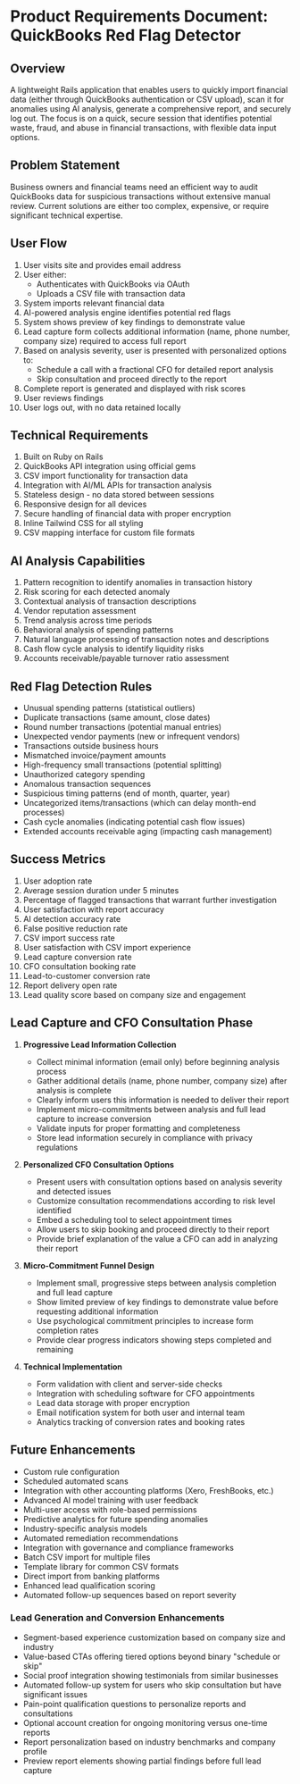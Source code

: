 # Product Requirements Document: QuickBooks Red Flag Detector

## Overview
A lightweight Rails application that enables users to quickly import financial data (either through QuickBooks authentication or CSV upload), scan it for anomalies using AI analysis, generate a comprehensive report, and securely log out. The focus is on a quick, secure session that identifies potential waste, fraud, and abuse in financial transactions, with flexible data input options.

## Problem Statement
Business owners and financial teams need an efficient way to audit QuickBooks data for suspicious transactions without extensive manual review. Current solutions are either too complex, expensive, or require significant technical expertise.

## User Flow
1. User visits site and provides email address
2. User either:
   - Authenticates with QuickBooks via OAuth
   - Uploads a CSV file with transaction data
3. System imports relevant financial data
4. AI-powered analysis engine identifies potential red flags
5. System shows preview of key findings to demonstrate value
6. Lead capture form collects additional information (name, phone number, company size) required to access full report
7. Based on analysis severity, user is presented with personalized options to:
   - Schedule a call with a fractional CFO for detailed report analysis
   - Skip consultation and proceed directly to the report
8. Complete report is generated and displayed with risk scores
9. User reviews findings
10. User logs out, with no data retained locally

## Technical Requirements
1. Built on Ruby on Rails
2. QuickBooks API integration using official gems
3. CSV import functionality for transaction data
4. Integration with AI/ML APIs for transaction analysis
5. Stateless design - no data stored between sessions
6. Responsive design for all devices
7. Secure handling of financial data with proper encryption
8. Inline Tailwind CSS for all styling
9. CSV mapping interface for custom file formats

## AI Analysis Capabilities
1. Pattern recognition to identify anomalies in transaction history
2. Risk scoring for each detected anomaly
3. Contextual analysis of transaction descriptions
4. Vendor reputation assessment
5. Trend analysis across time periods
6. Behavioral analysis of spending patterns
7. Natural language processing of transaction notes and descriptions
8. Cash flow cycle analysis to identify liquidity risks
9. Accounts receivable/payable turnover ratio assessment

## Red Flag Detection Rules
- Unusual spending patterns (statistical outliers)
- Duplicate transactions (same amount, close dates)
- Round number transactions (potential manual entries)
- Unexpected vendor payments (new or infrequent vendors)
- Transactions outside business hours
- Mismatched invoice/payment amounts
- High-frequency small transactions (potential splitting)
- Unauthorized category spending
- Anomalous transaction sequences
- Suspicious timing patterns (end of month, quarter, year)
- Uncategorized items/transactions (which can delay month-end processes)
- Cash cycle anomalies (indicating potential cash flow issues)
- Extended accounts receivable aging (impacting cash management)

## Success Metrics
1. User adoption rate
2. Average session duration under 5 minutes
3. Percentage of flagged transactions that warrant further investigation
4. User satisfaction with report accuracy
5. AI detection accuracy rate
6. False positive reduction rate
7. CSV import success rate
8. User satisfaction with CSV import experience
9. Lead capture conversion rate
10. CFO consultation booking rate
11. Lead-to-customer conversion rate
12. Report delivery open rate
13. Lead quality score based on company size and engagement

## Lead Capture and CFO Consultation Phase
1. **Progressive Lead Information Collection**
   - Collect minimal information (email only) before beginning analysis process
   - Gather additional details (name, phone number, company size) after analysis is complete
   - Clearly inform users this information is needed to deliver their report
   - Implement micro-commitments between analysis and full lead capture to increase conversion
   - Validate inputs for proper formatting and completeness
   - Store lead information securely in compliance with privacy regulations

2. **Personalized CFO Consultation Options**
   - Present users with consultation options based on analysis severity and detected issues
   - Customize consultation recommendations according to risk level identified
   - Embed a scheduling tool to select appointment times
   - Allow users to skip booking and proceed directly to their report
   - Provide brief explanation of the value a CFO can add in analyzing their report

3. **Micro-Commitment Funnel Design**
   - Implement small, progressive steps between analysis completion and full lead capture
   - Show limited preview of key findings to demonstrate value before requesting additional information
   - Use psychological commitment principles to increase form completion rates
   - Provide clear progress indicators showing steps completed and remaining

4. **Technical Implementation**
   - Form validation with client and server-side checks
   - Integration with scheduling software for CFO appointments
   - Lead data storage with proper encryption
   - Email notification system for both user and internal team
   - Analytics tracking of conversion rates and booking rates

## Future Enhancements
- Custom rule configuration
- Scheduled automated scans
- Integration with other accounting platforms (Xero, FreshBooks, etc.)
- Advanced AI model training with user feedback
- Multi-user access with role-based permissions
- Predictive analytics for future spending anomalies
- Industry-specific analysis models
- Automated remediation recommendations
- Integration with governance and compliance frameworks
- Batch CSV import for multiple files
- Template library for common CSV formats
- Direct import from banking platforms
- Enhanced lead qualification scoring
- Automated follow-up sequences based on report severity

### Lead Generation and Conversion Enhancements
- Segment-based experience customization based on company size and industry
- Value-based CTAs offering tiered options beyond binary "schedule or skip"
- Social proof integration showing testimonials from similar businesses
- Automated follow-up system for users who skip consultation but have significant issues
- Pain-point qualification questions to personalize reports and consultations
- Optional account creation for ongoing monitoring versus one-time reports
- Report personalization based on industry benchmarks and company profile
- Preview report elements showing partial findings before full lead capture